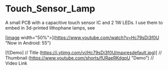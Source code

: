 # Touch_Sensor_Lamp
A small PCB with a capacitive touch sensor IC and 2 1W LEDs.  I use them to embed in 3d-printed lithophane lamps, see 

[[image](https://github.com/gabeak2/Touch_Sensor_Lamp/assets/59489552/4c850392-3bd3-48ea-8f0c-e473cc12fb39)
 width="50%">](https://www.youtube.com/watch?v=Hc79sDi3f0U "Now in Android: 55")



[![Demo]          // Title
(https://i.ytimg.com/vi/Hc79sDi3f0U/maxresdefault.jpg)] // Thumbnail
(https://www.youtube.com/shorts/fURaeRKdgpU "Demo")    // Video Link
